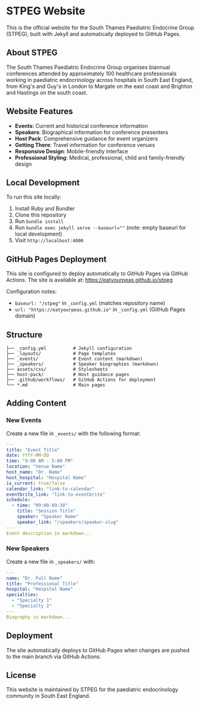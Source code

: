 # STPEG Website

This is the official website for the South Thames Paediatric Endocrine Group (STPEG), built with Jekyll and automatically deployed to GitHub Pages.

## About STPEG

The South Thames Paediatric Endocrine Group organises biannual conferences attended by approximately 100 healthcare professionals working in paediatric endocrinology across hospitals in South East England, from King's and Guy's in London to Margate on the east coast and Brighton and Hastings on the south coast.

## Website Features

- **Events**: Current and historical conference information
- **Speakers**: Biographical information for conference presenters
- **Host Pack**: Comprehensive guidance for event organizers
- **Getting There**: Travel information for conference venues
- **Responsive Design**: Mobile-friendly interface
- **Professional Styling**: Medical, professional, child and family-friendly design

## Local Development

To run this site locally:

1. Install Ruby and Bundler
2. Clone this repository
3. Run `bundle install`
4. Run `bundle exec jekyll serve --baseurl=""` (note: empty baseurl for local development)
5. Visit `http://localhost:4000`

## GitHub Pages Deployment

This site is configured to deploy automatically to GitHub Pages via GitHub Actions. The site is available at: <https://eatyourpeas.github.io/stpeg>

Configuration notes:

- `baseurl: "/stpeg"` in `_config.yml` (matches repository name)
- `url: "https://eatyourpeas.github.io"` in `_config.yml` (GitHub Pages domain)

## Structure

```text
├── _config.yml          # Jekyll configuration
├── _layouts/            # Page templates
├── _events/             # Event content (markdown)
├── _speakers/           # Speaker biographies (markdown)
├── assets/css/          # Stylesheets
├── host-pack/           # Host guidance pages
├── .github/workflows/   # GitHub Actions for deployment
└── *.md                 # Main pages
```

## Adding Content

### New Events

Create a new file in `_events/` with the following format:

```yaml
---
title: "Event Title"
date: YYYY-MM-DD
time: "9:00 AM - 5:00 PM"
location: "Venue Name"
host_name: "Dr. Name"
host_hospital: "Hospital Name"
is_current: true/false
calendar_link: "link-to-calendar"
eventbrite_link: "link-to-eventbrite"
schedule:
  - time: "09:00-09:30"
    title: "Session Title"
    speaker: "Speaker Name"
    speaker_link: "/speakers/speaker-slug"
---
Event description in markdown...
```

### New Speakers

Create a new file in `_speakers/` with:

```yaml
---
name: "Dr. Full Name"
title: "Professional Title"
hospital: "Hospital Name"
specialties:
  - "Specialty 1"
  - "Specialty 2"
---
Biography in markdown...
```

## Deployment

The site automatically deploys to GitHub Pages when changes are pushed to the main branch via GitHub Actions.

## License

This website is maintained by STPEG for the paediatric endocrinology community in South East England.
